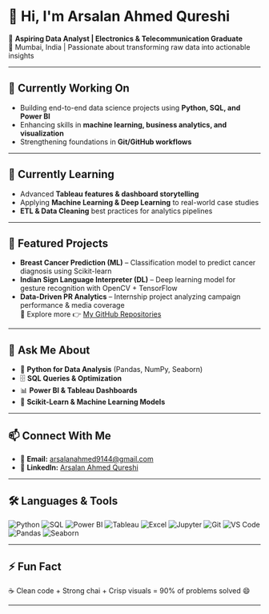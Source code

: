 # 👋 Hi, I'm Arsalan Ahmed Qureshi  

🎯 **Aspiring Data Analyst | Electronics & Telecommunication Graduate**  
📍 Mumbai, India | Passionate about transforming raw data into actionable insights  

---

## 🔭 Currently Working On  
- Building end-to-end data science projects using **Python, SQL, and Power BI**  
- Enhancing skills in **machine learning, business analytics, and visualization**  
- Strengthening foundations in **Git/GitHub workflows**  

---

## 🌱 Currently Learning  
- Advanced **Tableau features & dashboard storytelling**  
- Applying **Machine Learning & Deep Learning** to real-world case studies  
- **ETL & Data Cleaning** best practices for analytics pipelines  

---

## 📂 Featured Projects  
- **Breast Cancer Prediction (ML)** – Classification model to predict cancer diagnosis using Scikit-learn  
- **Indian Sign Language Interpreter (DL)** – Deep learning model for gesture recognition with OpenCV + TensorFlow  
- **Data-Driven PR Analytics** – Internship project analyzing campaign performance & media coverage  
📁 Explore more 👉 [My GitHub Repositories](https://github.com/arsalanqureshi9144)  

---

## 💬 Ask Me About  
- 🐍 **Python for Data Analysis** (Pandas, NumPy, Seaborn)  
- 🗄️ **SQL Queries & Optimization**  
- 📊 **Power BI & Tableau Dashboards**  
- 🤖 **Scikit-Learn & Machine Learning Models**  

---

## 📫 Connect With Me  
- 📧 **Email:** arsalanahmed9144@gmail.com  
- 🔗 **LinkedIn:** [Arsalan Ahmed Qureshi](https://www.linkedin.com/in/arsalanahmed9144/)  

---

## 🛠️ Languages & Tools  

![Python](https://img.shields.io/badge/-Python-3776AB?style=flat&logo=python&logoColor=white)
![SQL](https://img.shields.io/badge/-SQL-003B57?style=flat&logo=postgresql&logoColor=white)
![Power BI](https://img.shields.io/badge/-Power%20BI-F2C811?style=flat&logo=powerbi&logoColor=black)
![Tableau](https://img.shields.io/badge/-Tableau-E97627?style=flat&logo=tableau&logoColor=white)
![Excel](https://img.shields.io/badge/-Excel-217346?style=flat&logo=microsoft-excel&logoColor=white)
![Jupyter](https://img.shields.io/badge/-Jupyter-F37626?style=flat&logo=jupyter&logoColor=white)
![Git](https://img.shields.io/badge/-Git-F05032?style=flat&logo=git&logoColor=white)
![VS Code](https://img.shields.io/badge/-VS%20Code-007ACC?style=flat&logo=visual-studio-code&logoColor=white)
![Pandas](https://img.shields.io/badge/-Pandas-150458?style=flat&logo=pandas&logoColor=white)
![Seaborn](https://img.shields.io/badge/-Seaborn-4B8BBE?style=flat&logo=python&logoColor=white)

---

## ⚡ Fun Fact  
☕ Clean code + Strong chai + Crisp visuals = 90% of problems solved 😄  

---

